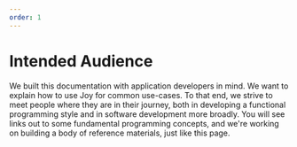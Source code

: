 ```yaml
---
order: 1
---
```


# Intended Audience

We built this documentation with application developers in mind. We want to explain how to use Joy for common use-cases. To that end, we strive to meet people where they are in their journey, both in developing a functional programming style and in software development more broadly. You will see links out to some fundamental programming concepts, and we're working on building a body of reference materials, just like this page.
